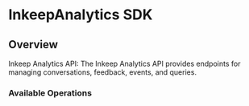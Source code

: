 # InkeepAnalytics SDK

## Overview

Inkeep Analytics API: The Inkeep Analytics API provides endpoints for managing conversations, feedback, events, and queries.

### Available Operations
